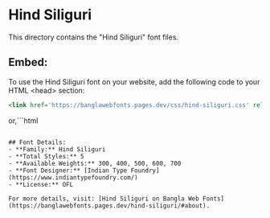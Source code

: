 # Hind Siliguri

This directory contains the "Hind Siliguri" font files.

## Embed:
To use the Hind Siliguri font on your website, add the following code to your HTML &lt;head&gt; section:
```html
<link href='https://banglawebfonts.pages.dev/css/hind-siliguri.css' rel='stylesheet'>
```

or,```html
<style>
@import url('https://banglawebfonts.pages.dev/css/hind-siliguri.css');
</style>
```

## Font Details:
- **Family:** Hind Siliguri
- **Total Styles:** 5
- **Available Weights:** 300, 400, 500, 600, 700
- **Font Designer:** [Indian Type Foundry](https://www.indiantypefoundry.com/)
- **License:** OFL

For more details, visit: [Hind Siliguri on Bangla Web Fonts](https://banglawebfonts.pages.dev/hind-siliguri/#about).